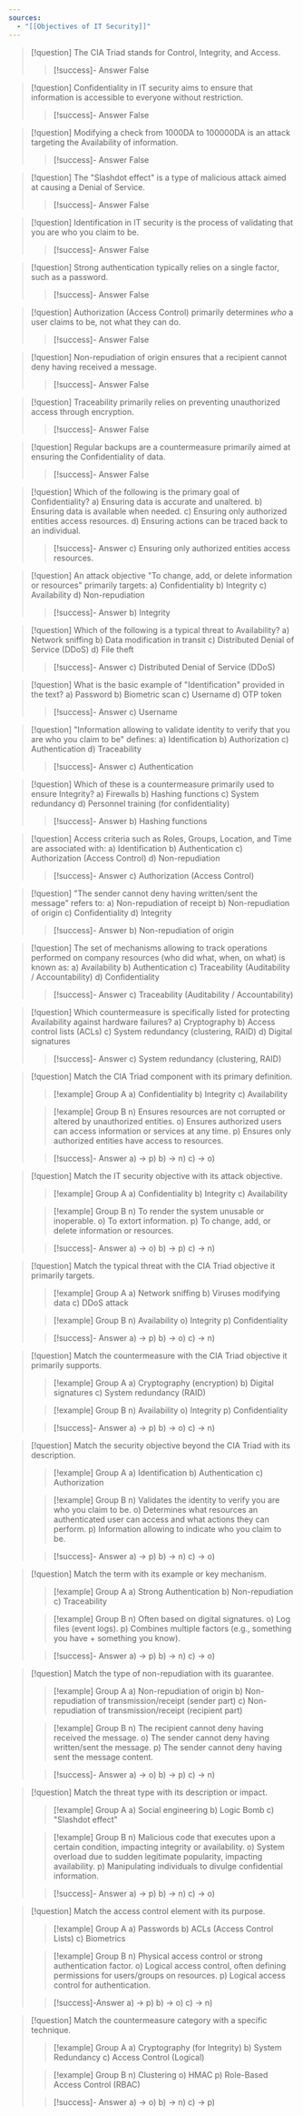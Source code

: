 ```yaml
---
sources:
  - "[[Objectives of IT Security]]"
---
```

> [!question] The CIA Triad stands for Control, Integrity, and Access.
>> [!success]- Answer
>> False

> [!question] Confidentiality in IT security aims to ensure that information is accessible to everyone without restriction.
>> [!success]- Answer
>> False

> [!question] Modifying a check from 1000DA to 100000DA is an attack targeting the Availability of information.
>> [!success]- Answer
>> False

> [!question] The "Slashdot effect" is a type of malicious attack aimed at causing a Denial of Service.
>> [!success]- Answer
>> False

> [!question] Identification in IT security is the process of validating that you are who you claim to be.
>> [!success]- Answer
>> False

> [!question] Strong authentication typically relies on a single factor, such as a password.
>> [!success]- Answer
>> False

> [!question] Authorization (Access Control) primarily determines *who* a user claims to be, not what they can do.
>> [!success]- Answer
>> False

> [!question] Non-repudiation of origin ensures that a recipient cannot deny having received a message.
>> [!success]- Answer
>> False

> [!question] Traceability primarily relies on preventing unauthorized access through encryption.
>> [!success]- Answer
>> False

> [!question] Regular backups are a countermeasure primarily aimed at ensuring the Confidentiality of data.
>> [!success]- Answer
>> False

> [!question] Which of the following is the primary goal of Confidentiality?
> a) Ensuring data is accurate and unaltered.
> b) Ensuring data is available when needed.
> c) Ensuring only authorized entities access resources.
> d) Ensuring actions can be traced back to an individual.
>> [!success]- Answer
>> c) Ensuring only authorized entities access resources.

> [!question] An attack objective "To change, add, or delete information or resources" primarily targets:
> a) Confidentiality
> b) Integrity
> c) Availability
> d) Non-repudiation
>> [!success]- Answer
>> b) Integrity

> [!question] Which of the following is a typical threat to Availability?
> a) Network sniffing
> b) Data modification in transit
> c) Distributed Denial of Service (DDoS)
> d) File theft
>> [!success]- Answer
>> c) Distributed Denial of Service (DDoS)

> [!question] What is the basic example of "Identification" provided in the text?
> a) Password
> b) Biometric scan
> c) Username
> d) OTP token
>> [!success]- Answer
>> c) Username

> [!question] "Information allowing to validate identity to verify that you are who you claim to be" defines:
> a) Identification
> b) Authorization
> c) Authentication
> d) Traceability
>> [!success]- Answer
>> c) Authentication

> [!question] Which of these is a countermeasure primarily used to ensure Integrity?
> a) Firewalls
> b) Hashing functions
> c) System redundancy
> d) Personnel training (for confidentiality)
>> [!success]- Answer
>> b) Hashing functions

> [!question] Access criteria such as Roles, Groups, Location, and Time are associated with:
> a) Identification
> b) Authentication
> c) Authorization (Access Control)
> d) Non-repudiation
>> [!success]- Answer
>> c) Authorization (Access Control)

> [!question] "The sender cannot deny having written/sent the message" refers to:
> a) Non-repudiation of receipt
> b) Non-repudiation of origin
> c) Confidentiality
> d) Integrity
>> [!success]- Answer
>> b) Non-repudiation of origin

> [!question] The set of mechanisms allowing to track operations performed on company resources (who did what, when, on what) is known as:
> a) Availability
> b) Authentication
> c) Traceability (Auditability / Accountability)
> d) Confidentiality
>> [!success]- Answer
>> c) Traceability (Auditability / Accountability)

> [!question] Which countermeasure is specifically listed for protecting Availability against hardware failures?
> a) Cryptography
> b) Access control lists (ACLs)
> c) System redundancy (clustering, RAID)
> d) Digital signatures
>> [!success]- Answer
>> c) System redundancy (clustering, RAID)

> [!question] Match the CIA Triad component with its primary definition.
>> [!example] Group A
>> a) Confidentiality
>> b) Integrity
>> c) Availability
>
>> [!example] Group B
>> n) Ensures resources are not corrupted or altered by unauthorized entities.
>> o) Ensures authorized users can access information or services at any time.
>> p) Ensures only authorized entities have access to resources.
>
>> [!success]- Answer
>> a) -> p)
>> b) -> n)
>> c) -> o)

> [!question] Match the IT security objective with its attack objective.
>> [!example] Group A
>> a) Confidentiality
>> b) Integrity
>> c) Availability
>
>> [!example] Group B
>> n) To render the system unusable or inoperable.
>> o) To extort information.
>> p) To change, add, or delete information or resources.
>
>> [!success]- Answer
>> a) -> o)
>> b) -> p)
>> c) -> n)

> [!question] Match the typical threat with the CIA Triad objective it primarily targets.
>> [!example] Group A
>> a) Network sniffing
>> b) Viruses modifying data
>> c) DDoS attack
>
>> [!example] Group B
>> n) Availability
>> o) Integrity
>> p) Confidentiality
>
>> [!success]- Answer
>> a) -> p)
>> b) -> o)
>> c) -> n)

> [!question] Match the countermeasure with the CIA Triad objective it primarily supports.
>> [!example] Group A
>> a) Cryptography (encryption)
>> b) Digital signatures
>> c) System redundancy (RAID)
>
>> [!example] Group B
>> n) Availability
>> o) Integrity
>> p) Confidentiality
>
>> [!success]- Answer
>> a) -> p)
>> b) -> o)
>> c) -> n)

> [!question] Match the security objective beyond the CIA Triad with its description.
>> [!example] Group A
>> a) Identification
>> b) Authentication
>> c) Authorization
>
>> [!example] Group B
>> n) Validates the identity to verify you are who you claim to be.
>> o) Determines what resources an authenticated user can access and what actions they can perform.
>> p) Information allowing to indicate who you claim to be.
>
>> [!success]- Answer
>> a) -> p)
>> b) -> n)
>> c) -> o)

> [!question] Match the term with its example or key mechanism.
>> [!example] Group A
>> a) Strong Authentication
>> b) Non-repudiation
>> c) Traceability
>
>> [!example] Group B
>> n) Often based on digital signatures.
>> o) Log files (event logs).
>> p) Combines multiple factors (e.g., something you have + something you know).
>
>> [!success]- Answer
>> a) -> p)
>> b) -> n)
>> c) -> o)

> [!question] Match the type of non-repudiation with its guarantee.
>> [!example] Group A
>> a) Non-repudiation of origin
>> b) Non-repudiation of transmission/receipt (sender part)
>> c) Non-repudiation of transmission/receipt (recipient part)
>
>> [!example] Group B
>> n) The recipient cannot deny having received the message.
>> o) The sender cannot deny having written/sent the message.
>> p) The sender cannot deny having sent the message content.
>
>> [!success]- Answer
>> a) -> o)
>> b) -> p)
>> c) -> n)

> [!question] Match the threat type with its description or impact.
>> [!example] Group A
>> a) Social engineering
>> b) Logic Bomb
>> c) "Slashdot effect"
>
>> [!example] Group B
>> n) Malicious code that executes upon a certain condition, impacting integrity or availability.
>> o) System overload due to sudden legitimate popularity, impacting availability.
>> p) Manipulating individuals to divulge confidential information.
>
>> [!success]- Answer
>> a) -> p)
>> b) -> n)
>> c) -> o)

> [!question] Match the access control element with its purpose.
>> [!example] Group A
>> a) Passwords
>> b) ACLs (Access Control Lists)
>> c) Biometrics
>
>> [!example] Group B
>> n) Physical access control or strong authentication factor.
>> o) Logical access control, often defining permissions for users/groups on resources.
>> p) Logical access control for authentication.
>
>> [!success]-Answer
>> a) -> p)
>> b) -> o)
>> c) -> n)

> [!question] Match the countermeasure category with a specific technique.
>> [!example] Group A
>> a) Cryptography (for Integrity)
>> b) System Redundancy
>> c) Access Control (Logical)
>
>> [!example] Group B
>> n) Clustering
>> o) HMAC
>> p) Role-Based Access Control (RBAC)
>
>> [!success]- Answer
>> a) -> o)
>> b) -> n)
>> c) -> p)